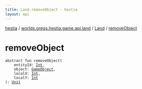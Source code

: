 ```yaml
---
title: Land.removeObject - hestia
layout: api
---
```


<div class='api-docs-breadcrumbs'><a href="../../index.html">hestia</a> / <a href="../index.html">worlds.gregs.hestia.game.api.land</a> / <a href="index.html">Land</a> / <a href="./remove-object.html">removeObject</a></div>

# removeObject

<div class="signature"><code><span class="keyword">abstract</span> <span class="keyword">fun </span><span class="identifier">removeObject</span><span class="symbol">(</span><br/>&nbsp;&nbsp;&nbsp;&nbsp;<span class="parameterName" id="worlds.gregs.hestia.game.api.land.Land$removeObject(kotlin.Int, worlds.gregs.hestia.game.map.GameObject, kotlin.Int, kotlin.Int)/entityId">entityId</span><span class="symbol">:</span>&nbsp;<a href="https://kotlinlang.org/api/latest/jvm/stdlib/kotlin/-int/index.html"><span class="identifier">Int</span></a><span class="symbol">, </span><br/>&nbsp;&nbsp;&nbsp;&nbsp;<span class="parameterName" id="worlds.gregs.hestia.game.api.land.Land$removeObject(kotlin.Int, worlds.gregs.hestia.game.map.GameObject, kotlin.Int, kotlin.Int)/object">object</span><span class="symbol">:</span>&nbsp;<a href="../../worlds.gregs.hestia.game.map/-game-object/index.html"><span class="identifier">GameObject</span></a><span class="symbol">, </span><br/>&nbsp;&nbsp;&nbsp;&nbsp;<span class="parameterName" id="worlds.gregs.hestia.game.api.land.Land$removeObject(kotlin.Int, worlds.gregs.hestia.game.map.GameObject, kotlin.Int, kotlin.Int)/localX">localX</span><span class="symbol">:</span>&nbsp;<a href="https://kotlinlang.org/api/latest/jvm/stdlib/kotlin/-int/index.html"><span class="identifier">Int</span></a><span class="symbol">, </span><br/>&nbsp;&nbsp;&nbsp;&nbsp;<span class="parameterName" id="worlds.gregs.hestia.game.api.land.Land$removeObject(kotlin.Int, worlds.gregs.hestia.game.map.GameObject, kotlin.Int, kotlin.Int)/localY">localY</span><span class="symbol">:</span>&nbsp;<a href="https://kotlinlang.org/api/latest/jvm/stdlib/kotlin/-int/index.html"><span class="identifier">Int</span></a><br/><span class="symbol">)</span><span class="symbol">: </span><a href="https://kotlinlang.org/api/latest/jvm/stdlib/kotlin/-unit/index.html"><span class="identifier">Unit</span></a></code></div>
